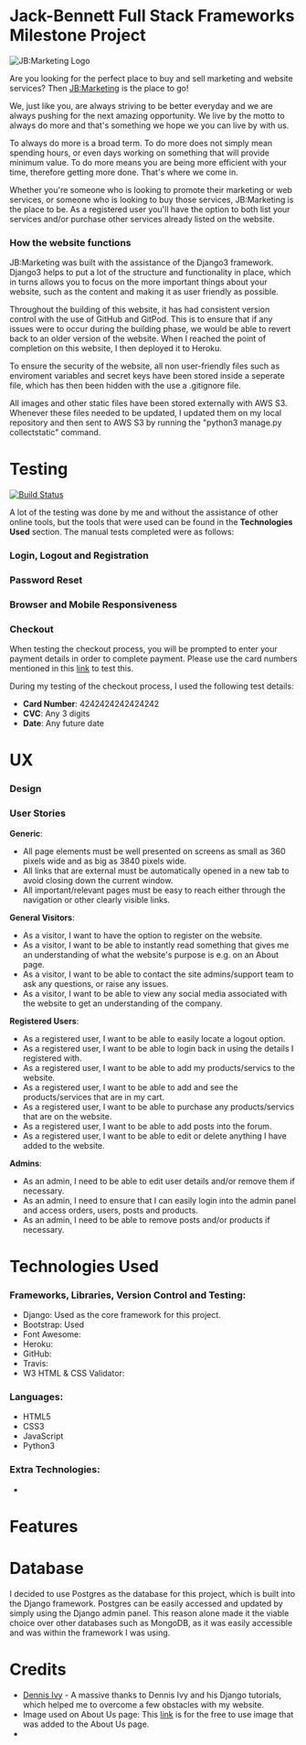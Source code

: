 # Jack-Bennett Full Stack Frameworks Milestone Project

![JB:Marketing Logo](https://user-images.githubusercontent.com/52998869/83530842-32342b80-a4e4-11ea-9abe-101ec2c56688.png)

Are you looking for the perfect place to buy and sell marketing and website services? Then [JB:Marketing](https://jb-full-stack-frameworks.herokuapp.com/) is the place to go!

We, just like you, are always striving to be better everyday and we are always pushing for the next amazing opportunity. We live by the motto to always do more and that's something we hope we you can live by with us.

To always do more is a broad term. To do more does not simply mean spending hours, or even days working on something that will provide minimum value. To do more means you are being more efficient with your time, therefore getting more done. That's where we come in.

Whether you're someone who is looking to promote their marketing or web services, or someone who is looking to buy those services, JB:Marketing is the place to be. As a registered user you'll have the option to both list your services and/or purchase other services already listed on the website.

### How the website functions

JB:Marketing was built with the assistance of the Django3 framework. Django3 helps to put a lot of the structure and functionality in place, which in turns allows you to focus on the more important things about your website, such as the content and making it as user friendly as possible.

Throughout the building of this website, it has had consistent version control with the use of GitHub and GitPod. This is to ensure that if any issues were to occur during the building phase, we would be able to revert back to an older version of the website. When I reached the point of completion on this website, I then deployed it to Heroku.

To ensure the security of the website, all non user-friendly files such as enviroment variables and secret keys have been stored inside a seperate file, which has then been hidden with the use a .gitignore file.

All images and other static files have been stored externally with AWS S3. Whenever these files needed to be updated, I updated them on my local repository and then sent to AWS S3 by running the "python3 manage.py collectstatic" command.

# Testing

[![Build Status](https://travis-ci.org/JackBen2019/Jack-Bennett-Full-Stack-Frameworks-Milestone-Project.svg?branch=master)](https://travis-ci.org/JackBen2019/Jack-Bennett-Full-Stack-Frameworks-Milestone-Project)

A lot of the testing was done by me and without the assistance of other online tools, but the tools that were used can be found in the **Technologies Used** section. The manual tests completed were as follows:

### Login, Logout and Registration



### Password Reset



### Browser and Mobile Responsiveness



### Checkout

When testing the checkout process, you will be prompted to enter your payment details in order to complete payment. Please use the card numbers mentioned in this [link](https://stripe.com/docs/testing#cards) to test this.

During my testing of the checkout process, I used the following test details:

- **Card Number**: 4242424242424242
- **CVC**: Any 3 digits
- **Date**: Any future date

# UX

### Design



### User Stories

**Generic**:

- All page elements must be well presented on screens as small as 360 pixels wide and as big as 3840 pixels wide.
- All links that are external must be automatically opened in a new tab to avoid closing down the current window.
- All important/relevant pages must be easy to reach either through the navigation or other clearly visible links.

**General Visitors**:

- As a visitor, I want to have the option to register on the website.
- As a visitor, I want to be able to instantly read something that gives me an understanding of what the website's purpose is e.g. on an About page.
- As a visitor, I want to be able to contact the site admins/support team to ask any questions, or raise any issues.
- As a visitor, I want to be able to view any social media associated with the website to get an understanding of the company.

**Registered Users**:

- As a registered user, I want to be able to easily locate a logout option.
- As a registered user, I want to be able to login back in using the details I registered with.
- As a registered user, I want to be able to add my products/servics to the website.
- As a registered user, I want to be able to add and see the products/services that are in my cart.
- As a registered user, I want to be able to purchase any products/servics that are on the website.
- As a registered user, I want to be able to add posts into the forum.
- As a registered user, I want to be able to edit or delete anything I have added to the website.

**Admins**:

- As an admin, I need to be able to edit user details and/or remove them if necessary.
- As an admin, I need to ensure that I can easily login into the admin panel and access orders, users, posts and products.
- As an admin, I need to be able to remove posts and/or products if necessary.

# Technologies Used

### Frameworks, Libraries, Version Control and Testing:

- Django: Used as the core framework for this project.
- Bootstrap: Used 
- Font Awesome: 
- Heroku:
- GitHub:
- Travis: 
- W3 HTML & CSS Validator:

### Languages:

- HTML5
- CSS3
- JavaScript
- Python3

### Extra Technologies:

- 

# Features



# Database

I decided to use Postgres as the database for this project, which is built into the Django framework. Postgres can be easily accessed and updated by simply using the Django admin panel. This reason alone made it the viable choice over other databases such as MongoDB, as it was easily accessible and was within the framework I was using.

# Credits

- [Dennis Ivy](https://www.youtube.com/playlist?list=PL-51WBLyFTg2vW-_6XBoUpE7vpmoR3ztO) - A massive thanks to Dennis Ivy and his Django tutorials, which helped me to overcome a few obstacles with my website.
- Image used on About Us page: This [link](https://unsplash.com/photos/KE0nC8-58MQ) is for the free to use image that was added to the About Us page.
- 